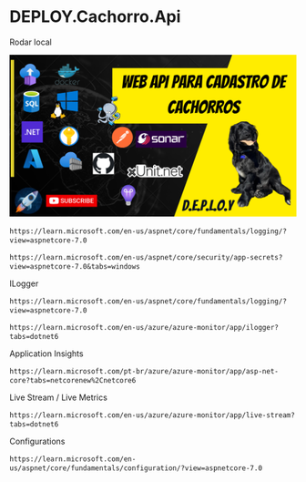 # DEPLOY.Cachorro.Api

Rodar local

![Imagem projeto api de cachorro](./docs/imgreadme1.png)

```
https://learn.microsoft.com/en-us/aspnet/core/fundamentals/logging/?view=aspnetcore-7.0
```

```
https://learn.microsoft.com/en-us/aspnet/core/security/app-secrets?view=aspnetcore-7.0&tabs=windows
```

ILogger

```
https://learn.microsoft.com/en-us/aspnet/core/fundamentals/logging/?view=aspnetcore-7.0
```

```
https://learn.microsoft.com/en-us/azure/azure-monitor/app/ilogger?tabs=dotnet6
```

Application Insights

```
https://learn.microsoft.com/pt-br/azure/azure-monitor/app/asp-net-core?tabs=netcorenew%2Cnetcore6
```

Live Stream / Live Metrics

```
https://learn.microsoft.com/en-us/azure/azure-monitor/app/live-stream?tabs=dotnet6
```

Configurations

```
https://learn.microsoft.com/en-us/aspnet/core/fundamentals/configuration/?view=aspnetcore-7.0
```
